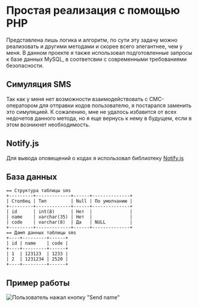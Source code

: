 # Простая реализация с помощью PHP
Представлена лишь логика и алгоритм, по сути эту задачу можно реализовать и другими методами и скорее всего элегантнее, чем у меня. В данном проекте я также использовал подготовленные запросы к базе данных MySQL, в соответсвии с современными требованиями безопасности.

## Симуляция SMS
Так как у меня нет возможности взаимодействовать с СМС-оператором для отправки кодов пользователю, я постарался заменить это симуляцией. К сожалению, мне не удалось избавится от всех недочетов данного метода, но я еще вернусь к нему в будущем, если в этом возникнет необходимость.

## Notify.js
Для вывода оповещений о кодах я использовал библиотеку [Notify.js](https://notifyjs.jpillora.com/)
 
## База данных
```
== Структура таблицы sms
+---------+-------------+------+--------------+
| Столбец | Тип         | Null | По умолчанию |
+---------+-------------+------+--------------+
| id      | int(8)      | Нет  |              |
| name    | varchar(35) | Нет  |              |
| code    | varchar(8)  | Да   | NULL         |
+---------+-------------+------+--------------+
== Дамп данных таблицы sms
+----+---------+------+
| id | name    | code |
+----+---------+------+
| 1  | 123123  | 1233 |
| 2  | 1231234 | 2520 |
+----+---------+------+
``` 

## Пример работы
![Пользователь нажал кнопку "Send name"](https://ibb.co/Mn9pZgB)
